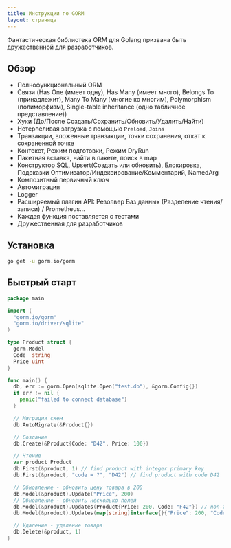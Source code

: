 ```yaml
---
title: Инструкции по GORM
layout: страница
---
```


Фантастическая библиотека ORM для Golang призвана быть дружественной для разработчиков.

## Обзор

* Полнофункциональный ORM
* Связи (Has One (имеет одну), Has Many (имеет много), Belongs To (принадлежит), Many To Many (многие ко многим), Polymorphism (полиморфизм), Single-table inheritance (одно табличное представление))
* Хуки (До/После Создать/Сохранить/Обновить/Удалить/Найти)
* Нетерпеливая загрузка с помощью `Preload`, `Joins`
* Транзакции, вложенные транзакции, точки сохранения, откат к сохраненной точке
* Контекст, Режим подготовки, Режим DryRun
* Пакетная вставка, найти в пакете, поиск в map
* Конструктор SQL, Upsert(Создать или обновить), Блокировка, Подсказки Оптимизатор/Индексирование/Комментарий, NamedArg
* Композитный первичный ключ
* Автомиграция
* Logger
* Расширяемый плагин API: Резолвер Баз данных (Разделение чтения/записи) / Prometheus...
* Каждая функция поставляется с тестами
* Дружественная для разработчиков

## Установка

```sh
go get -u gorm.io/gorm
```

## Быстрый старт

```go
package main

import (
  "gorm.io/gorm"
  "gorm.io/driver/sqlite"
)

type Product struct {
  gorm.Model
  Code  string
  Price uint
}

func main() {
  db, err := gorm.Open(sqlite.Open("test.db"), &gorm.Config{})
  if err != nil {
    panic("failed to connect database")
  }

  // Миграция схем
  db.AutoMigrate(&Product{})

  // Создание
  db.Create(&Product{Code: "D42", Price: 100})

  // Чтение
  var product Product
  db.First(&product, 1) // find product with integer primary key
  db.First(&product, "code = ?", "D42") // find product with code D42

  // Обновление - обновить цену товара в 200
  db.Model(&product).Update("Price", 200)
  // Обновление - обновить несколько полей
  db.Model(&product).Updates(Product{Price: 200, Code: "F42"}) // non-zero fields
  db.Model(&product).Updates(map[string]interface{}{"Price": 200, "Code": "F42"})

  // Удаление - удаление товара
  db.Delete(&product, 1)
}
```
